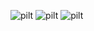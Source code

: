 ![pilt](https://github.com/user-attachments/assets/6560bc1d-aa8b-46ad-a3d2-09040bf2b2d3)
![pilt](https://github.com/user-attachments/assets/206b0fc8-13c0-48d4-a22c-6776c66e9e18)
![pilt](https://github.com/user-attachments/assets/911ecb93-2145-42d8-a552-519f8e0660a2)
